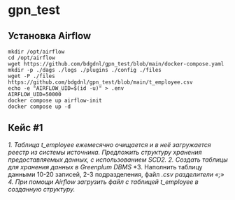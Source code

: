 # gpn_test

## Установка Airflow
```shell
mkdir /opt/airflow
cd /opt/airflow
wget https://github.com/bdgdnl/gpn_test/blob/main/docker-compose.yaml
mkdir -p ./dags ./logs ./plugins ./config ./files
wget -P ./files https://github.com/bdgdnl/gpn_test/blob/main/t_employee.csv
echo -e "AIRFLOW_UID=$(id -u)" > .env
AIRFLOW_UID=50000
docker compose up airflow-init
docker compose up -d
```

## Кейс #1
*1.	Таблица t_employee ежемесячно очищается и в неё загружается реестр из системы источника. Предложить структуру хранения предоставляемых данных, с использованием SCD2.*
*2.	Создать таблицы для хранения данных в Greenplum DBMS*
*3.	Наполнить таблицу данными 10-20 записей, 2-3 подразделения, файл *.csv разделители «;»*
*4.	При помощи Airflow загрузить файл с таблицей t_employee в созданную структуру.*
